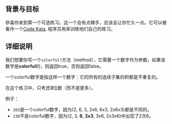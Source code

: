 <!-- Please put your translation here and with the same style in README.md -->
## 背景与目标

恭喜你来到第一个可选练习。这一个会有点棘手，应该会让你忙久一点。它可以被看作一个[Code Kata](http://en.wikipedia.org/wiki/Kata_%28programming%29), 程序员用来训练他们自己的练习。

## 详细说明

我们想要你写一个`colorful?`方法（method），它需要一个数字作为参数，如果该数字是**colorful**的，则返回true，否则返回false。

一个colorful数字是指这样一个数字：它的所有的连续子集的积都是不重复的。

在这个练习中，只考虑**3**位数（而不是更多）。

例子：

- `263`是一个colorful数字，因为(2, 6, 3, 2x6, 6x3, 2x6x3)都是不同的。
- `236`不是colorful数字，因为(2, 3, **6**, **2x3**, 3x6, 2x3x6)中出现了2次6。
